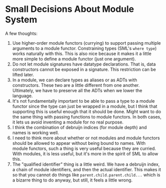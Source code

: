 # Small Decisions About Module System

A few thoughts:

1. Use higher-order module functors (currying) to support passing multiple
   arguments to a module functor. Constraining types (SML's `where type`)
   works naturally with this. This is also nice because it makes it a little
   more simple to define a module functor (just one argument).
2. Do not let module signatures have datatype declarations. That is,
   data constructors cannot be exposed in a signature. This restriction
   can be lifted later.
3. In a module, we can declare types as aliases or as ADTs with constructors.
   These two are a little different from one another. Ultimately, we have
   to preserve all the ADTs when we lower the language.
4. It's not fundamentally important to be able to pass a type to a module
   functor since the type can just be wrapped in a module, but I think that
   supporting this is useful enough that it should be done. Might want to
   do the same thing with passing functions to module functors. In both
   cases, it lets us avoid inventing a module for no real purpose.
5. I think the combination of debruijn indices (for module depth) and names
   is working well.
6. I need to think more about whether or not modules and module functors should
   be allowed to appear without being bound to names. With module functors,
   such a thing is very useful because they are curried. With modules, it is
   less useful, but it's more in the spirit of SML to allow this.
7. The "qualified identifier" thing is a little weird. We have a debruijn index,
   a chain of module identifiers, and then the actual identifier. This makes
   it so that you cannot do things like `parent.child.parent.child...` which
   is a bizarre thing to do anyway, but still, it feels a little wrong.

